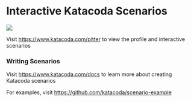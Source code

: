 # Interactive Katacoda Scenarios

[![](http://shields.katacoda.com/katacoda/pitter/count.svg)](https://www.katacoda.com/pitter "Get your profile on Katacoda.com")

Visit https://www.katacoda.com/pitter to view the profile and interactive scenarios

### Writing Scenarios
Visit https://www.katacoda.com/docs to learn more about creating Katacoda scenarios

For examples, visit https://github.com/katacoda/scenario-example
